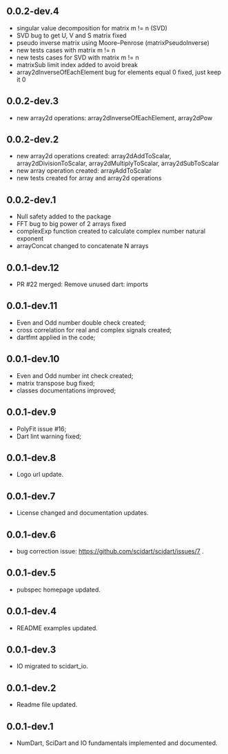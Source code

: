 ## 0.0.2-dev.4
- singular value decomposition for matrix m != n (SVD)
- SVD bug to get U, V and S matrix fixed
- pseudo inverse matrix using Moore–Penrose (matrixPseudoInverse)
- new tests cases with matrix m != n
- new tests cases for SVD with matrix m != n
- matrixSub limit index added to avoid break
- array2dInverseOfEachElement bug for elements equal 0 fixed, just keep it 0

## 0.0.2-dev.3
- new array2d operations: array2dInverseOfEachElement, array2dPow

## 0.0.2-dev.2
- new array2d operations created: array2dAddToScalar, array2dDivisionToScalar, array2dMultiplyToScalar, array2dSubToScalar
- new array operation created: arrayAddToScalar
- new tests created for array and array2d operations

## 0.0.2-dev.1
- Null safety added to the package
- FFT bug to big power of 2 arrays fixed
- complexExp function created to calculate complex number natural exponent
- arrayConcat changed to concatenate N arrays

## 0.0.1-dev.12
- PR #22 merged: Remove unused dart: imports

## 0.0.1-dev.11

- Even and Odd number double check created;
- cross correlation for real and complex signals created;
- dartfmt applied in the code;

## 0.0.1-dev.10

- Even and Odd number int check created;
- matrix transpose bug fixed;
- classes documentations improved;

## 0.0.1-dev.9

- PolyFit issue #16;
- Dart lint warning fixed;

## 0.0.1-dev.8

- Logo url update.

## 0.0.1-dev.7

- License changed and documentation updates.

## 0.0.1-dev.6

- bug correction issue: https://github.com/scidart/scidart/issues/7 .

## 0.0.1-dev.5

- pubspec homepage updated.

## 0.0.1-dev.4

- README examples updated.

## 0.0.1-dev.3

- IO migrated to scidart_io.

## 0.0.1-dev.2

- Readme file updated.

## 0.0.1-dev.1

- NumDart, SciDart and IO fundamentals implemented and documented.